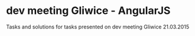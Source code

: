 # dev meeting Gliwice - AngularJS
Tasks and solutions for tasks presented on dev meeting Gliwice 21.03.2015
